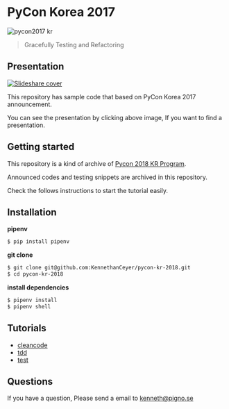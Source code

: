 # PyCon Korea 2017

![pycon2017 kr](./docs/images/cover.png)

> Gracefully Testing and Refactoring

## Presentation

[![Slideshare cover](http://www.pigno.se/static/assets/images/pycon2017-slideshare-en.png)](https://www.slideshare.net/KennethCeyer/dealing-with-python-reactively-pycon-korea-2017)

This repository has sample code that based on PyCon Korea 2017 announcement.

You can see the presentation by clicking above image, If you want to find a presentation.

## Getting started

This repository is a kind of archive of [Pycon 2018 KR Program](https://www.pycon.kr/2018/program/24).

Announced codes and testing snippets are archived in this repository.

Check the follows instructions to start the tutorial easily.

## Installation

**pipenv**

```bash
$ pip install pipenv
```

**git clone**

```bash
$ git clone git@github.com:KennethanCeyer/pycon-kr-2018.git
$ cd pycon-kr-2018
```

**install dependencies**

```bash
$ pipenv install
$ pipenv shell
```

## Tutorials

- [cleancode](./src/cleancode)
- [tdd](./src/tdd)
- [test](./src/test)

## Questions

If you have a question, Please send a email to [kenneth@pigno.se](mailto://kenneth@pigno.se)